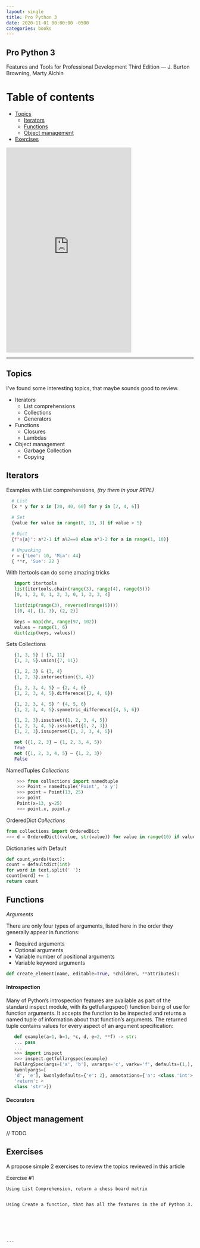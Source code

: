```yaml
---
layout: single
title: Pro Python 3
date: 2020-11-01 00:00:00 -0500
categories: books
---
```



Pro Python 3
------------
 
Features and Tools for Professional Development
Third Edition — J. Burton Browning, Marty Alchin


Table of contents
=================

   *  [Topics](#topics)
       *  [Iterators](#iterators)
       *  [Functions](#functions)
       *  [Object management](#object-management)
   *  [Exercises](#exercises)

<div class="book_preview">
<iframe type="text/html" width="336" height="550" frameborder="0" allowfullscreen 
    style="max-width:100%" 
    src="https://read.amazon.com/kp/card?asin=B07PQBH4LL&preview=inline&linkCode=kpe&ref_=cm_sw_r_kb_dp_wF3OFb33V7HPC" >
</iframe>
</div>

---

Topics
------

I've found some interesting topics, that maybe sounds good to review.
 
 - Iterators
     - List comprehensions
     - Collections
     - Generators
 - Functions 
     - Closures
     - Lambdas
 - Object management
     - Garbage Collection
     - Copying
   
Iterators
---------
 
 Examples with List comprehensions, *(try them in your REPL)*
 
  ``` python
    # List 
    [x * y for x in [20, 40, 60] for y in [2, 4, 6]]
    
    # Set 
    {value for value in range(0, 13, 3) if value > 5}

    # Dict
    {f"a{a}": a*2-1 if a%2==0 else a*3-2 for a in range(1, 10)}

    # Unpacking
    r = {'Leo': 10, 'Mia': 44} 
    { **r, 'Sue': 22 }

  ``` 
 
 With Itertools can do some amazing tricks
 
 ``` python 
    import itertools
    list(itertools.chain(range(3), range(4), range(5)))
    [0, 1, 2, 0, 1, 2, 3, 0, 1, 2, 3, 4]

    list(zip(range(3), reversed(range(5))))
    [(0, 4), (1, 3), (2, 2)]

    keys = map(chr, range(97, 102))
    values = range(1, 6)
    dict(zip(keys, values))
 ``` 

 Sets Collections
 
 ``` python
    {1, 3, 5} | {7, 11}
    {1, 3, 5}.union({7, 11})

    {1, 2, 3} & {3, 4}
    {1, 2, 3}.intersection({3, 4})

    {1, 2, 3, 4, 5} – {2, 4, 6}
    {1, 2, 3, 4, 5}.difference({2, 4, 6})

    {1, 2, 3, 4, 5} ^ {4, 5, 6}
    {1, 2, 3, 4, 5}.symmetric_difference({4, 5, 6})

    {1, 2, 3}.issubset({1, 2, 3, 4, 5})
    {1, 2, 3, 4, 5}.issubset({1, 2, 3})
    {1, 2, 3}.issuperset({1, 2, 3, 4, 5})

    not ({1, 2, 3} – {1, 2, 3, 4, 5})
    True
    not ({1, 2, 3, 4, 5} – {1, 2, 3})
    False

 ``` 

 NamedTuples *Collections*
 ``` python
     >>> from collections import namedtuple
     >>> Point = namedtuple('Point', 'x y')
     >>> point = Point(13, 25)
     >>> point
     Point(x=13, y=25)
     >>> point.x, point.y
 ``` 

 OrderedDict *Collections* 
 ``` python
 from collections import OrderedDict
 >>> d = OrderedDict((value, str(value)) for value in range(10) if value > 5)
 ```
 
 Dictionaries with Default
 ``` python
 def count_words(text):
 count = defaultdict(int)
 for word in text.split(' '):
 count[word] += 1
 return count

 ```
 
Functions
---------
 
 *Arguments*
  
 There are only four types of arguments, listed here in the order they generally appear in
 functions:
 
 - Required arguments
 - Optional arguments
 - Variable number of positional arguments
 - Variable keyword arguments
 
 ``` python
 def create_element(name, editable=True, *children, **attributes):
  ``` 
 #### Introspection
 
 Many of Python’s introspection features are available as part of the standard inspect
 module, with its getfullargspec() function being of use for function arguments. It
 accepts the function to be inspected and returns a named tuple of information about
 that function’s arguments. The returned tuple contains values for every aspect of an
 argument specification:

 ``` python
    def example(a=1, b=1, *c, d, e=2, **f) -> str:
    ... pass
    ...
    >>> import inspect
    >>> inspect.getfullargspec(example)
    FullArgSpec(args=['a', 'b'], varargs='c', varkw='f', defaults=(1,),
    kwonlyargs=[
    'd', 'e'], kwonlydefaults={'e': 2}, annotations={'a': <class 'int'>,
    'return': <
    class 'str'>})
 ``` 
 #### Decorators

Object management
----------------- 

// TODO

Exercises
---------
A propose simple 2 exercises to review the topics reviewed in this article


Exercise #1
~~~~~~~~~~~
Using List Comprehension, return a chess board matrix


Using Create a function, that has all the features in the of Python 3.   



 


---
